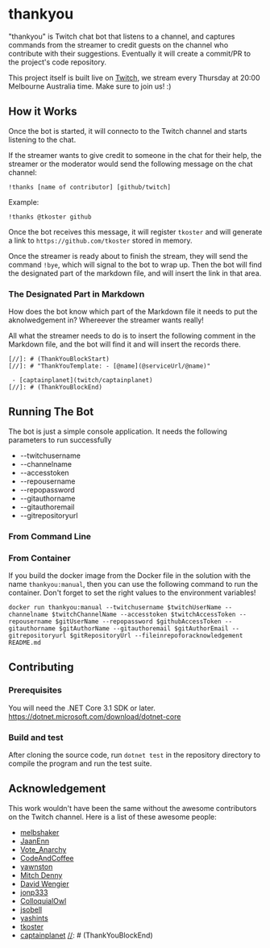 # thankyou

"thankyou" is Twitch chat bot that listens to a channel, and captures commands from the streamer to credit guests on the channel who contribute with their suggestions. Eventually it will create a commit/PR to the project's code repository.

This project itself is built live on [Twitch](https://twitch.tv/emadashi), we stream every Thursday at 20:00 Melbourne Australia time. Make sure to join us! :)

## How it Works

Once the bot is started, it will connecto to the Twitch channel and starts listening to the chat. 

If the streamer wants to give credit to someone in the chat for their help, the streamer or the moderator would send the following message on the chat channel:

```
!thanks [name of contributor] [github/twitch]
```
Example:
```
!thanks @tkoster github
```

Once the bot receives this message, it will register `tkoster` and will generate a link to `https://github.com/tkoster` stored in memory. 

Once the streamer is ready about to finish the stream, they will send the command `!bye`, which will signal to the bot to wrap up.
Then the bot will find the designated part of the markdown file, and will insert the link in that area.

### The Designated Part in Markdown

How does the bot know which part of the Markdown file it needs to put the aknolwedgement in? Whereever the streamer wants really! 

All what the streamer needs to do is to insert the following comment in the Markdown file, and the bot will find it and will insert the records there.

```
[//]: # (ThankYouBlockStart)
[//]: # "ThankYouTemplate: - [@name](@serviceUrl/@name)"

 - [captainplanet](twitch/captainplanet)
[//]: # (ThankYouBlockEnd)
```

## Running The Bot

The bot is just a simple console application. It needs the following parameters to run successfully

- --twitchusername
- --channelname
- --accesstoken
- --repousername
- --repopassword
- --gitauthorname
- --gitauthoremail
- --gitrepositoryurl

### From Command Line

### From Container
If you build the docker image from the Docker file in the solution with the name `thankyou:manual`, then you can use the following command to run the container. Don't forget to set the right values to the environment variables!
```
docker run thankyou:manual --twitchusername $twitchUserName --channelname $twitchChannelName --accesstoken $twitchAccessToken --repousername $gitUserName --repopassword $githubAccessToken --gitauthorname $gitAuthorName --gitauthoremail $gitAuthorEmail --gitrepositoryurl $gitRepositoryUrl --fileinrepoforacknowledgement README.md
```

## Contributing


### Prerequisites

You will need the .NET Core 3.1 SDK or later. https://dotnet.microsoft.com/download/dotnet-core

### Build and test

After cloning the source code, run `dotnet test` in the repository directory to compile the program and run the test suite.

## Acknowledgement

This work wouldn't have been the same without the awesome contributors on the Twitch channel. Here is a list of these awesome people:

[//]: # (ThankYouBlockStart)
[//]: # "ThankYouTemplate: - [@name](@serviceUrl/@name)"
- [melbshaker](https://twitch.tv/melbshaker)
- [JaanEnn](https://twitch.tv/jaanenn)
- [Vote_Anarchy](https://twitch.tv/vote_anarchy)
- [CodeAndCoffee](https://github.com/tkoster)
- [yawnston](https://github.com/yawnston)
- [Mitch Denny](https://github.com/mitchdenny)
- [David Wengier](https://github.com/davidwengier)
- [jonp333](https://twitch.tv/jonp333)
- [ColloquialOwl](https://twitch.tv/ColloquialOwl)
 - [jsobell](https://github.com/jsobell)
 - [yashints](https://twitch.com/yashints)
 - [tkoster](https://github.com/tkoster)
 - [captainplanet](twitch/captainplanet)
[//]: # (ThankYouBlockEnd)
